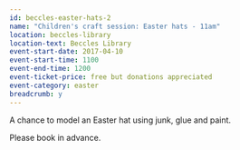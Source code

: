 ```yaml
---
id: beccles-easter-hats-2
name: "Children's craft session: Easter hats - 11am"
location: beccles-library
location-text: Beccles Library
event-start-date: 2017-04-10
event-start-time: 1100
event-end-time: 1200
event-ticket-price: free but donations appreciated
event-category: easter
breadcrumb: y
---
```


A chance to model an Easter hat using junk, glue and paint.

Please book in advance.
